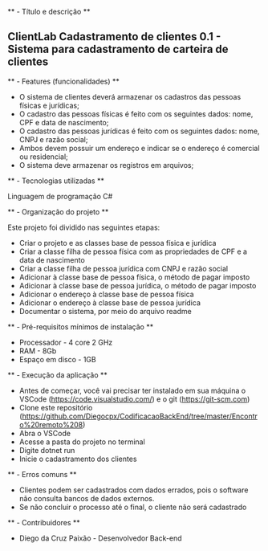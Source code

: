 ** - Título e descrição **

## ClientLab Cadastramento de clientes 0.1 - Sistema para cadastramento de carteira de clientes

** - Features (funcionalidades) **

* O sistema de clientes deverá armazenar os cadastros das pessoas físicas e jurídicas;
* O cadastro das pessoas físicas é feito com os seguintes dados: nome, CPF e data de nascimento;
* O cadastro das pessoas jurídicas é feito com os seguintes dados: nome, CNPJ e razão social;
* Ambos devem possuir um endereço e indicar se o endereço é comercial ou residencial;
* O sistema deve armazenar os registros em arquivos;

** - Tecnologias utilizadas **

Linguagem de programação C# 

** - Organização do projeto **

Este projeto foi dividido nas seguintes etapas:

* Criar o projeto e as classes base de pessoa física e jurídica
* Criar a classe filha de pessoa física com as propriedades de CPF e a data de nascimento
* Criar a classe filha de pessoa jurídica com CNPJ e razão social
* Adicionar à classe base de pessoa física, o método de pagar imposto
* Adicionar à classe base de pessoa jurídica, o método de pagar imposto
* Adicionar o endereço à classe base de pessoa física
* Adicionar o endereço à classe base de pessoa jurídica
* Documentar o sistema, por meio do arquivo readme

** - Pré-requisitos mínimos de instalação **

* Processador     - 4 core 2 GHz
* RAM             - 8Gb
* Espaço em disco - 1GB

** - Execução da aplicação **

* Antes de começar, você vai precisar ter instalado em sua máquina o VSCode (https://code.visualstudio.com/) e o git (https://git-scm.com)
* Clone este repositório (https://github.com/Diegocpx/CodificacaoBackEnd/tree/master/Encontro%20remoto%208)
* Abra o VSCode
* Acesse a pasta do projeto no terminal
* Digite dotnet run
* Inicie o cadastramento dos clientes

** - Erros comuns **

* Clientes podem ser cadastrados com dados errados, pois o software não consulta bancos de dados externos.
* Se não concluir o processo até o final, o cliente não será cadastrado

** - Contribuidores **

* Diego da Cruz Paixão - Desenvolvedor Back-end